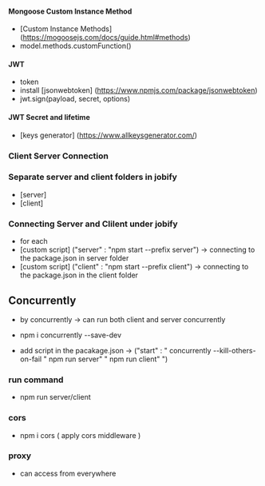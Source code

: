 #### Mongoose Custom Instance Method

- [Custom Instance Methods] (https://mogoosejs.com/docs/guide.html#methods)
- model.methods.customFunction()

#### JWT

- token
- install [jsonwebtoken] (https://www.npmjs.com/package/jsonwebtoken)
- jwt.sign(payload, secret, options)

#### JWT Secret and lifetime

- [keys generator] (https://www.allkeysgenerator.com/)

### Client Server Connection

### Separate server and client folders in jobify

- [server]
- [client]

### Connecting Server and Clilent under jobify

- for each
- [custom script] ("server" : "npm start --prefix server") -> connecting to the package.json in server folder
- [custom script] ("client" : "npm start --prefix client") -> connecting to the package.json in the client folder

## Concurrently

- by concurrently -> can run both client and server concurrently
- npm i concurrently --save-dev

- add script in the pacakage.json
  -> ("start" : " concurrently --kill-others-on-fail \" npm run server\" \" npm run client\" ")

### run command

- npm run server/client

### cors

- npm i cors ( apply cors middleware )

### proxy

- can access from everywhere

